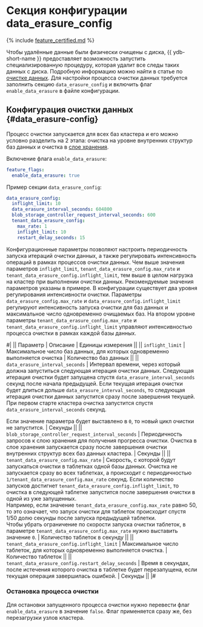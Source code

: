 # Секция конфигурации data_erasure_config

{% include [feature_certified.md](../../_includes/feature_certified.md) %}

Чтобы удалённые данные были физически очищены с диска, {{ ydb-short-name }} предоставляет возможность запустить специализированную процедуру, которая удалит все следы таких данных с диска. Подробную информацию можно найти в статье по [очистке данных](../../security/shred.md). Для настройки процесса очистки данных требуется заполнить секцию `data_erasure_config` и включить флаг `enable_data_erasure` в файле конфигурации.

## Конфигурация очистки данных {#data_erasure-config}

Процесс очистки запускается для всех баз кластера и его можно условно разделить на 2 этапа: очистка на уровне внутренних структур баз данных и очистка в [слое хранения](../../concepts/glossary.md#distributed-storage-implementation).

Включение флага `enable_data_erasure`:

```yaml
feature_flags:
  enable_data_erasure: true
```

Пример секции `data_erasure_config`:

```yaml
data_erasure_config:
  inflight_limit: 10
  data_erasure_interval_seconds: 604800
  blob_storage_controller_request_interval_seconds: 600
  tenant_data_erasure_config:
    max_rate: 1
    inflight_limit: 10
    restart_delay_seconds: 15
```

Конфигурационные параметры позволяют настроить периодичность запуска итераций очистки данных, а также регулировать интенсивность операций в рамках процессов очистки данных. Чем выше значения параметров `inflight_limit`, `tenant_data_erasure_config.max_rate` и `tenant_data_erasure_config.inflight_limit`, тем выше в целом нагрузка на кластер при выполнении очистки данных. Рекомендуемые значения параметров указаны в примере.
В конфигурации существует два уровня регулирования интенсивности очистки.
Параметры `data_erasure_config.max_rate` и `data_erasure_config.inflight_limit` регулируют интенсивность запуска очистки для баз данных и максимальное число одновременно очищаемых баз.
На втором уровне параметры `tenant_data_erasure_config.max_rate` и `tenant_data_erasure_config.inflight_limit` управляют интенсивностью процесса очистки в рамках каждой базы данных.

#|
|| Параметр | Описание | Единицы измерения ||
|| `inflight_limit`
| Максимальное число баз данных, для которых одновременно выполняется очистка
| Количество баз данных
    ||
|| `data_erasure_interval_seconds`
| Интервал времени, через который должна запуститься следующая итерация очистки данных. Следующая итерация очистки будет запущена спустя `data_erasure_interval_seconds` секунд после начала предыдущей. Если текущая итерация очистки будет длиться дольше `data_erasure_interval_seconds`, то следующая итерация очистки данных запустится сразу после завершения текущей.
При первом старте кластера очистка запустится спустя `data_erasure_interval_seconds` секунд.

Если значение параметра будет выставлено в `0`, то новый цикл очистки не запустится.
| Секунды
    ||
|| `blob_storage_controller_request_interval_seconds`
| Периодичность запросов к слою хранения для получения прогресса очистки. Очистка в слое хранения запускается сразу после завершения очистки внутренних структур всех баз данных кластера.
| Секунды
    ||
|| `tenant_data_erasure_config.max_rate`
| Скорость, с которой будут запускаться очистки в таблетках одной базы данных. Очистка не запускается сразу во всех таблетках, а происходит с периодичностью `1/tenant_data_erasure_config.max_rate` секунд. Если количество запусков достигнет `tenant_data_erasure_config.inflight_limit`, то очистка в следующей таблетке запустится после завершения очистки в одной из уже запущенных.<br/>Например, если значение `tenant_data_erasure_config.max_rate` равно 50, то это означает, что запуск очистки для таблеток происходит спустя 1/50 долю секунды после запуска предыдущей таблетки.<br/>Чтобы убрать ограничение по скорости запуска очистки таблеток, в параметре `tenant_data_erasure_config.max_rate` нужно выставить значение `0`.
| Количество таблеток в секунду
    ||
|| `tenant_data_erasure_config.inflight_limit`
| Максимальное число таблеток, для которых одновременно выполняется очистка.
| Количество таблеток
    ||
|| `tenant_data_erasure_config.restart_delay_seconds`
| Время в секундах, после истечения которого очистка в таблетке будет перезапущена, если текущая операция завершилась ошибкой.
| Секунды
    ||
|#

### Остановка процесса очистки

Для остановки запущенного процесса очистки нужно перевести флаг `enable_data_erasure` в значение `false`. Флаг применяется сразу же, без перезагрузки узлов кластера.
